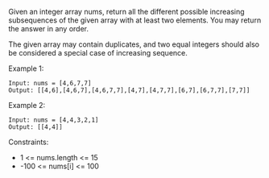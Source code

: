 Given an integer array nums, return all the different possible increasing subsequences of the given array with at least two elements. You may return the answer in any order.

The given array may contain duplicates, and two equal integers should also be considered a special case of increasing sequence.


Example 1:
```
Input: nums = [4,6,7,7]
Output: [[4,6],[4,6,7],[4,6,7,7],[4,7],[4,7,7],[6,7],[6,7,7],[7,7]]
```

Example 2:
```
Input: nums = [4,4,3,2,1]
Output: [[4,4]]
```

Constraints:

- 1 <= nums.length <= 15
- -100 <= nums[i] <= 100